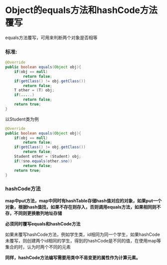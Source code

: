 # Object的equals方法和hashCode方法覆写

equals方法覆写，可用来判断两个对象是否相等

### 标准:

```java
@Override
public boolean equals(Object obj){
    if(obj == null)
        return false;
    if(getClass() != obj.getClass())
        return false;
    T other = (T) obj;
    if(.....)
        return false;
    return true;
}
```

以Student类为例

```java
@Override
public boolean equals(Object obj){
    if(obj == null)
        return false;
    if(getClass() != obj.getClass())
        return false;
    Student other = (Student) obj;
    if(!sno.equals(other.sno))
        return false;
    return true;
}
```

### hashCode方法

**map中put方法，map中同时有hashTable存储hash值对应的对象，如果put一个对象，根据hash值找，如果不存在则存入，否则调用equals方法，如果相同则不存，不同则更换散列地址存储**

**必须同时覆写equals和hashCode方法**

如果未覆写hashCode方法，例如学生类，id相同为同一个学生，如果hashCode未覆写，则创建两个id相同的学生，得到的hashCode是不同的值，在使用map等集合的时，认为时两个不同的元素

**同样，hashCode方法编写需要用类中不易变更的属性作为计算元素。**